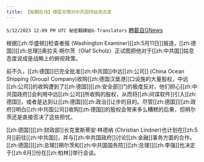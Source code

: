 ```yaml
---
title: 【秘翻在线】德国总理对中共国持姑息态度
---
```

`5/12/2023 12:09 PM UTC 秘密翻譯組G-Translators` [轉載自GNews](https://gnews.org/articles/1295166)



根据[[zh:华盛顿]]检查者报 (Washington Examiner)[[zh:5月11日]]报道，[[zh:德国]][[zh:总理]]奥拉夫·朔尔茨（Olaf Scholz）正试图把他对于[[zh:中共国]]姑息态度说成是战略上的俯视政策。

前不久，[[zh:德国]]已完全批准[[zh:中共国]]中远[[zh:公司]] (China Ocean Shipping (Group) Company)收购[[zh:德国汉堡港]]口设施的大量股权，中远[[zh:公司]]的收购遭到了[[zh:德国]][[zh:安全部]]门的极度反对，他们担心[[zh:中共国政府]]会利用中远[[zh:公司]]所收购的股权，从而将[[zh:间谍软件]]引入[[zh:德国]]，或者是达到让[[zh:德国]][[zh:政治]]让步的目的。尽管[[zh:德国]][[zh:政府]]明白[[zh:中共国公司]]收购[[zh:德国]]的股权会带来多么糟糕的后果，但朔尔茨还是直接否决了这些担忧。

[[zh:德国]][[zh:财政部]]长克里斯蒂安·林德纳 (Christian Lindner)也计划在[[zh:5月]]前往[[zh:中共国]]，并与[[zh:中共国政府]]讨论[[zh:金融]]事务方面的合作。[[zh:德国]][[zh:总理]]朔尔茨和[[zh:中共国国务院]][[zh:总理]][[zh:李强]]也决定于[[zh:6月]]份在[[zh:柏林]]举行会谈。
